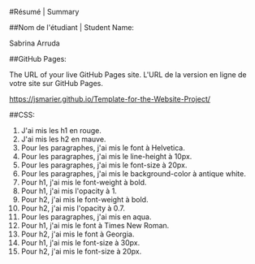 #Résumé | Summary

##Nom de l'étudiant | Student Name:

Sabrina Arruda

##GitHub Pages:

The URL of your live GitHub Pages site. L'URL de la version en ligne de votre site sur GitHub Pages.

https://jsmarier.github.io/Template-for-the-Website-Project/

##CSS:

1. J'ai mis les h1 en rouge.
2. J'ai mis les h2 en mauve.
3. Pour les paragraphes, j'ai mis le font à Helvetica.
4. Pour les paragraphes, j'ai mis le line-height à 10px.
5. Pour les paragraphes, j'ai mis le font-size à 20px.
6. Pour les paragraphes, j'ai mis le background-color à antique white.
7. Pour h1, j'ai mis le font-weight à bold.
8. Pour h1, j'ai mis l'opacity à 1.
9. Pour h2, j'ai mis le font-weight à bold.
10. Pour h2, j'ai mis l'opacity à 0.7.
11. Pour les paragraphes, j'ai mis en aqua.
12. Pour h1, j'ai mis le font à Times New Roman.
13. Pour h2, j'ai mis le font à Georgia.
14. Pour h1, j'ai mis le font-size à 30px.
15. Pour h2, j'ai mis le font-size à 20px.
